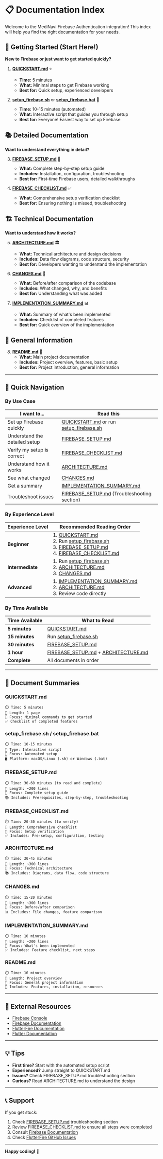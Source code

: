 # 📋 Documentation Index

Welcome to the MediNavi Firebase Authentication integration! This index will help you find the right documentation for your needs.

## 🚀 Getting Started (Start Here!)

**New to Firebase or just want to get started quickly?**

1. **[QUICKSTART.md](QUICKSTART.md)** ⭐
   - **Time:** 5 minutes
   - **What:** Minimal steps to get Firebase working
   - **Best for:** Quick setup, experienced developers

2. **[setup_firebase.sh](setup_firebase.sh)** or **[setup_firebase.bat](setup_firebase.bat)** 🤖
   - **Time:** 10-15 minutes (automated)
   - **What:** Interactive script that guides you through setup
   - **Best for:** Everyone! Easiest way to set up Firebase

## 📚 Detailed Documentation

**Want to understand everything in detail?**

3. **[FIREBASE_SETUP.md](FIREBASE_SETUP.md)** 📖
   - **What:** Complete step-by-step setup guide
   - **Includes:** Installation, configuration, troubleshooting
   - **Best for:** First-time Firebase users, detailed walkthroughs

4. **[FIREBASE_CHECKLIST.md](FIREBASE_CHECKLIST.md)** ✅
   - **What:** Comprehensive setup verification checklist
   - **Best for:** Ensuring nothing is missed, troubleshooting

## 🏗️ Technical Documentation

**Want to understand how it works?**

5. **[ARCHITECTURE.md](ARCHITECTURE.md)** 🏛️
   - **What:** Technical architecture and design decisions
   - **Includes:** Data flow diagrams, code structure, security
   - **Best for:** Developers wanting to understand the implementation

6. **[CHANGES.md](CHANGES.md)** 📝
   - **What:** Before/after comparison of the codebase
   - **Includes:** What changed, why, and benefits
   - **Best for:** Understanding what was added

7. **[IMPLEMENTATION_SUMMARY.md](IMPLEMENTATION_SUMMARY.md)** 📊
   - **What:** Summary of what's been implemented
   - **Includes:** Checklist of completed features
   - **Best for:** Quick overview of the implementation

## 📖 General Information

8. **[README.md](README.md)** 📱
   - **What:** Main project documentation
   - **Includes:** Project overview, features, basic setup
   - **Best for:** Project introduction, general information

---

## 🎯 Quick Navigation

### By Use Case

| I want to... | Read this |
|-------------|-----------|
| Set up Firebase quickly | [QUICKSTART.md](QUICKSTART.md) or run [setup_firebase.sh](setup_firebase.sh) |
| Understand the detailed setup | [FIREBASE_SETUP.md](FIREBASE_SETUP.md) |
| Verify my setup is correct | [FIREBASE_CHECKLIST.md](FIREBASE_CHECKLIST.md) |
| Understand how it works | [ARCHITECTURE.md](ARCHITECTURE.md) |
| See what changed | [CHANGES.md](CHANGES.md) |
| Get a summary | [IMPLEMENTATION_SUMMARY.md](IMPLEMENTATION_SUMMARY.md) |
| Troubleshoot issues | [FIREBASE_SETUP.md](FIREBASE_SETUP.md) (Troubleshooting section) |

### By Experience Level

| Experience Level | Recommended Reading Order |
|-----------------|---------------------------|
| **Beginner** | 1. [QUICKSTART.md](QUICKSTART.md)<br>2. Run [setup_firebase.sh](setup_firebase.sh)<br>3. [FIREBASE_SETUP.md](FIREBASE_SETUP.md)<br>4. [FIREBASE_CHECKLIST.md](FIREBASE_CHECKLIST.md) |
| **Intermediate** | 1. Run [setup_firebase.sh](setup_firebase.sh)<br>2. [ARCHITECTURE.md](ARCHITECTURE.md)<br>3. [CHANGES.md](CHANGES.md) |
| **Advanced** | 1. [IMPLEMENTATION_SUMMARY.md](IMPLEMENTATION_SUMMARY.md)<br>2. [ARCHITECTURE.md](ARCHITECTURE.md)<br>3. Review code directly |

### By Time Available

| Time Available | What to Read |
|---------------|--------------|
| **5 minutes** | [QUICKSTART.md](QUICKSTART.md) |
| **15 minutes** | Run [setup_firebase.sh](setup_firebase.sh) |
| **30 minutes** | [FIREBASE_SETUP.md](FIREBASE_SETUP.md) |
| **1 hour** | [FIREBASE_SETUP.md](FIREBASE_SETUP.md) + [ARCHITECTURE.md](ARCHITECTURE.md) |
| **Complete** | All documents in order |

---

## 📝 Document Summaries

### QUICKSTART.md
```
⏱️ Time: 5 minutes
📄 Length: 1 page
🎯 Focus: Minimal commands to get started
✅ Checklist of completed features
```

### setup_firebase.sh / setup_firebase.bat
```
⏱️ Time: 10-15 minutes
🤖 Type: Interactive script
🎯 Focus: Automated setup
🖥️ Platform: macOS/Linux (.sh) or Windows (.bat)
```

### FIREBASE_SETUP.md
```
⏱️ Time: 30-60 minutes (to read and complete)
📄 Length: ~200 lines
🎯 Focus: Complete setup guide
📚 Includes: Prerequisites, step-by-step, troubleshooting
```

### FIREBASE_CHECKLIST.md
```
⏱️ Time: 20-30 minutes (to verify)
📄 Length: Comprehensive checklist
🎯 Focus: Setup verification
✅ Includes: Pre-setup, configuration, testing
```

### ARCHITECTURE.md
```
⏱️ Time: 30-45 minutes
📄 Length: ~300 lines
🎯 Focus: Technical architecture
📚 Includes: Diagrams, data flow, code structure
```

### CHANGES.md
```
⏱️ Time: 15-20 minutes
📄 Length: ~300 lines
🎯 Focus: Before/after comparison
📊 Includes: File changes, feature comparison
```

### IMPLEMENTATION_SUMMARY.md
```
⏱️ Time: 10 minutes
📄 Length: ~200 lines
🎯 Focus: What's been implemented
✅ Includes: Feature checklist, next steps
```

### README.md
```
⏱️ Time: 10 minutes
📄 Length: Project overview
🎯 Focus: General project information
📱 Includes: Features, installation, resources
```

---

## 🔗 External Resources

- [Firebase Console](https://console.firebase.google.com/)
- [Firebase Documentation](https://firebase.google.com/docs)
- [FlutterFire Documentation](https://firebase.flutter.dev/)
- [Flutter Documentation](https://flutter.dev/docs)

---

## 💡 Tips

- **First time?** Start with the automated setup script
- **Experienced?** Jump straight to QUICKSTART.md
- **Issues?** Check FIREBASE_SETUP.md troubleshooting section
- **Curious?** Read ARCHITECTURE.md to understand the design

---

## 📞 Support

If you get stuck:

1. Check [FIREBASE_SETUP.md](FIREBASE_SETUP.md) troubleshooting section
2. Review [FIREBASE_CHECKLIST.md](FIREBASE_CHECKLIST.md) to ensure all steps were completed
3. Consult [Firebase Documentation](https://firebase.google.com/docs)
4. Check [FlutterFire GitHub Issues](https://github.com/firebase/flutterfire/issues)

---

**Happy coding! 🚀**
